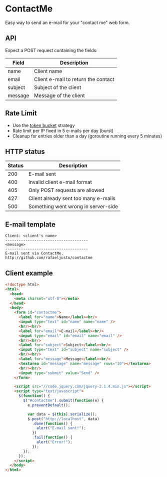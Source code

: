 # ContactMe

Easy way to send an e-mail for your "contact me" web form.

## API

Expect a POST request containing the fields:

| Field   | Description                          |
| -----   | -----------                          |
| name    | Client name                          |
| email   | Client e-mail to return the contact  |
| subject | Subject of the client                |
| message | Message of the client                |

## Rate Limit

* Use the [token bucket](http://en.wikipedia.org/wiki/Token_bucket) strategy
* Rate limit per IP fixed in 5 e-mails per day (burst)
* Cleanup for entries older than a day (goroutine running every 5 minutes)

## HTTP status

| Status | Description                          |
| ------ | -----------                          |
| 200    | E-mail sent                          |
| 400    | Invalid client e-mail format         |
| 405    | Only POST requests are allowed       |
| 427    | Client already sent too many e-mails |
| 500    | Something went wrong in server-side  |

## E-mail template

```
Client: <client's name>
-------------------------------------
<message>
-------------------------------------
E-mail sent via ContactMe.
http://github.com/rafaeljusto/contactme
```

## Client example

```html
<!doctype html>
<html>
  <head>
    <meta charset="utf-8"></meta>
  </head>
  <body>
    <form id="contactme">
      <label for="name">Name</label><br/>
      <input type="text" id="name" name="name" />
      <br/><br/>
      <label for="email">E-mail</label><br/>
      <input type="email" id="email" name="email" />
      <br/><br/>
      <label for="subject">Subject</label><br/>
      <input type="text" id="subject" name="subject" />
      <br/><br/>
      <label for="message">Message</label><br/>
      <textarea id="message" name="message" rows="10"></textarea>
      <br/><br/>
      <input type="submit" value="Send" />
    </form>

    <script src="//code.jquery.com/jquery-2.1.4.min.js"></script>
    <script type="text/javascript">
      $(function() {
        $("#contactme").submit(function(e) {
          e.preventDefault();

          var data = $(this).serialize();
          $.post("http://localhost", data)
            .done(function() {
              alert("E-mail sent!");
            })
            .fail(function() {
              alert("Error!");
            });
        });
      });
    </script>
  </body>
</html>
```
